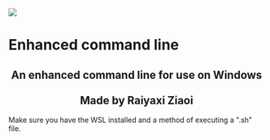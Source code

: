 <img src="https://i.imgur.com/lRzzpEU.png"></img>

# Enhanced command line

<div align="center"><h2>
An enhanced command line for use on Windows <br/><br/>Made by Raiyaxi Ziaoi<br/>
</h2></div>

Make sure you have the WSL installed and a method of executing a ".sh" file.
